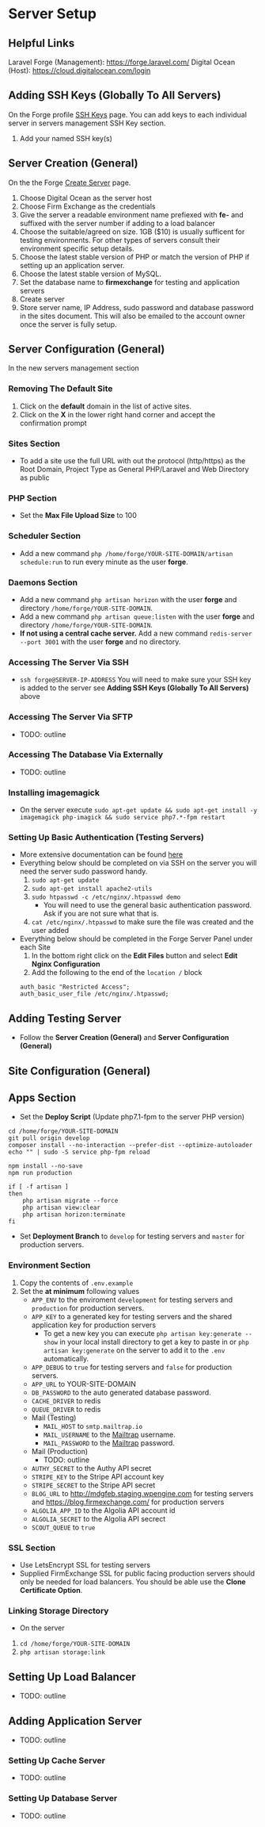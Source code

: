 # Server Setup

## Helpful Links
Laravel Forge (Management): https://forge.laravel.com/
Digital Ocean (Host): https://cloud.digitalocean.com/login

## Adding SSH Keys (Globally To All Servers)
On the Forge profile [SSH Keys](https://forge.laravel.com/user/profile) page. You can add keys to each individual server in servers management SSH Key section.
1. Add your named SSH key(s)

## Server Creation (General)
On the the Forge [Create Server](https://forge.laravel.com/servers) page.

1. Choose Digital Ocean as the server host
1. Choose Firm Exchange as the credentials
1. Give the server a readable environment name prefiexed with **fe-** and suffixed with the server number if adding to a load balancer
1. Choose the suitable/agreed on size. 1GB ($10) is usually sufficent for testing environments. For other types of servers consult their environment specific setup details.
1. Choose the latest stable version of PHP or match the version of PHP if setting up an application server.
1. Choose the latest stable version of MySQL.
1. Set the database name to **firmexchange** for testing and application servers
1. Create server
1. Store server name, IP Address, sudo password and database password in the sites document. This will also be emailed to the account owner once the server is fully setup.

## Server Configuration (General)
In the new servers management section

### Removing The Default Site
1. Click on the **default** domain in the list of active sites.
1. Click on the **X** in the lower right hand corner and accept the confirmation prompt

### Sites Section
- To add a site use the full URL with out the protocol (http/https) as the Root Domain, Project Type as General PHP/Laravel and Web Directory as public

### PHP Section
- Set the **Max File Upload Size** to 100

### Scheduler Section
- Add a new command `php /home/forge/YOUR-SITE-DOMAIN/artisan schedule:run` to run every minute as the user **forge**.

### Daemons Section
- Add a new command `php artisan horizon` with the user **forge** and directory `/home/forge/YOUR-SITE-DOMAIN`.
- Add a new command `php artisan queue:listen` with the user **forge** and directory `/home/forge/YOUR-SITE-DOMAIN`.
- **If not using a central cache server.** Add a new command `redis-server --port 3001` with the user **forge** and no directory.

### Accessing The Server Via SSH
- `ssh forge@SERVER-IP-ADDRESS` You will need to make sure your SSH key is added to the server see **Adding SSH Keys (Globally To All Servers)** above

### Accessing The Server Via SFTP
- TODO: outline

### Accessing The Database Via Externally
- TODO: outline

### Installing imagemagick
- On the server execute `sudo apt-get update && sudo apt-get install -y imagemagick php-imagick && sudo service php7.*-fpm restart`

### Setting Up Basic Authentication (Testing Servers)
- More extensive documentation can be found [here](https://www.digitalocean.com/community/tutorials/how-to-set-up-password-authentication-with-apache-on-ubuntu-16-04)
- Everything below should be completed on via SSH on the server you will need the server sudo password handy.
    1. `sudo apt-get update`
    1. `sudo apt-get install apache2-utils`
    1. `sudo htpasswd -c /etc/nginx/.htpasswd demo`
        - You will need to use the general basic authentication password. Ask if you are not sure what that is.
    1. `cat /etc/nginx/.htpasswd` to make sure the file was created and the user added
- Everything below should be completed in the Forge Server Panel under each Site
    1. In the bottom right click on the **Edit Files** button and select **Edit Nginx Configuration**
    2. Add the following to the end of the `location /` block
    ```
    auth_basic "Restricted Access";
    auth_basic_user_file /etc/nginx/.htpasswd;
    ```

## Adding Testing Server
- Follow the **Server Creation (General)** and **Server Configuration (General)**

## Site Configuration (General)

## Apps Section
- Set the **Deploy Script** (Update php7.1-fpm to the server PHP version)
```
cd /home/forge/YOUR-SITE-DOMAIN
git pull origin develop
composer install --no-interaction --prefer-dist --optimize-autoloader
echo "" | sudo -S service php-fpm reload

npm install --no-save
npm run production

if [ -f artisan ]
then
    php artisan migrate --force
    php artisan view:clear
    php artisan horizon:terminate
fi
```
- Set **Deployment Branch** to `develop` for testing servers and `master` for production servers.

### Environment Section
1. Copy the contents of `.env.example`
1. Set the **at minimum** following values
    - `APP_ENV` to the enviroment `development` for testing servers and  `production` for production servers.
    - `APP_KEY` to a generated key for testing servers and the shared application key for production servers
        - To get a new key you can execute `php artisan key:generate --show` in your local install directory to get a key to paste in or `php artisan key:generate` on the server to add it to the `.env` automatically.
    - `APP_DEBUG` to `true` for testing servers and  `false` for production servers.
    - `APP_URL` to YOUR-SITE-DOMAIN
    - `DB_PASSWORD` to the auto generated database password.
    - `CACHE_DRIVER` to redis
    - `QUEUE_DRIVER` to redis
    - Mail (Testing)
        - `MAIL_HOST` to `smtp.mailtrap.io`
        - `MAIL_USERNAME` to the [Mailtrap](https://mailtrap.io/) username.
        - `MAIL_PASSWORD` to the [Mailtrap](https://mailtrap.io/) password.
    - Mail (Production)
        - TODO: outline
    - `AUTHY_SECRET` to the Authy API secret
    - `STRIPE_KEY`  to the Stripe API account key
    - `STRIPE_SECRET`  to the Stripe API secret
    - `BLOG_URL` to http://mdgfeb.staging.wpengine.com for testing servers and  https://blog.firmexchange.com/  for production servers
    - `ALGOLIA_APP_ID` to the Algolia API account id
    - `ALGOLIA_SECRET` to the Algolia API secrect
    - `SCOUT_QUEUE` to `true`

### SSL Section
- Use LetsEncrypt SSL for testing servers
- Supplied FirmExchange SSL for public facing production servers should only be needed for load balancers. You should be able use the **Clone Certificate Option**.

### Linking Storage Directory
- On the server
1. `cd /home/forge/YOUR-SITE-DOMAIN`
1. `php artisan storage:link`
## Setting Up Load Balancer
- TODO: outline

## Adding Application Server
- TODO: outline

### Setting Up Cache Server
- TODO: outline

### Setting Up Database Server
- TODO: outline
